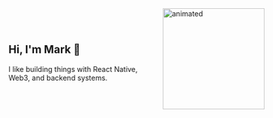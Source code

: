 <div style="display: flex; align-items: center;">
  <div>
    <h2>Hi, I'm Mark 👋</h2>
    <p>
      I like building things with React Native, Web3, and backend systems.  
    </p>
  </div>
  <img src="ball_glitch.gif" alt="animated" width="200" style="margin-left: 20px;" />
</div>
